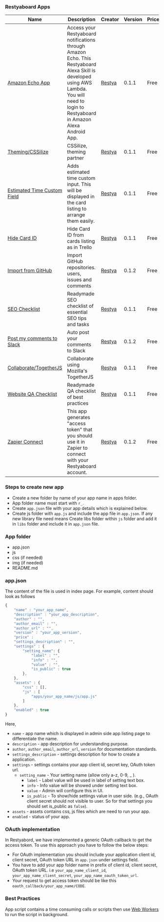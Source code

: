 ### Restyaboard Apps

|Name|Description|Creator|Version|Price|Download|Repo
| ------------------- | --------------------------------- | -------------------- | -------------------- |-------------------- |-------------------- |-------------------- |
|[Amazon Echo App](r_amazon_echo)|Access your Restyaboard notifications through Amazon Echo. This Restyaboard Alexa Skill is developed using AWS Lambda. You will need to login to Restyaboard in Amazon Alexa Android App.|[Restya](http://restya.com/) |0.1.1|Free|[Download](https://github.com/RestyaPlatform/board-apps/releases/download/v1/r_amazon_echo-v0.1.1.zip)|[Repository](r_amazon_echo)|
|[Theming/CSSilize](r_cssilize)|CSSilize, theming partner|[Restya](http://restya.com/) |0.1.1|Free|[Download](https://github.com/RestyaPlatform/board-apps/releases/download/v1/r_cssilize-v0.1.1.zip)|[Repository](r_cssilize)|
|[Estimated Time Custom Field](r_estimated_time)|Adds estimated time custom input. This will be displayed in the card listing to arrange them easily.|[Restya](http://restya.com/) |0.1.1|Free|[Download](https://github.com/RestyaPlatform/board-apps/releases/download/v1/r_estimated_time-v0.1.1.zip)|[Repository](r_estimated_time)|
|[Hide Card ID](r_hide_card_id)|Hide Card ID from cards listing as in Trello|[Restya](http://restya.com/) |0.1.1|Free|[Download](https://github.com/RestyaPlatform/board-apps/releases/download/v1/r_hide_card_id-v0.1.1.zip)|[Repository](r_hide_card_id)|
|[Import from GitHub](r_import_github)|Import GitHub repositories. users, issues and comments|[Restya](http://restya.com/) |0.1.2|Free|[Download](https://github.com/RestyaPlatform/board-apps/releases/download/v1/r_import_github-v0.1.2.zip)|[Repository](r_import_github)|
|[SEO Checklist](r_seo_checklist)|Readymade SEO checklist of essential SEO tips and tasks|[Restya](http://restya.com/) |0.1.1|Free|[Download](https://github.com/RestyaPlatform/board-apps/releases/download/v1/r_seo_checklist-v0.1.1.zip)|[Repository](r_seo_checklist)|
|[Post my comments to Slack](r_slack)|Auto post your comments to Slack|[Restya](http://restya.com/) |0.1.2|Free|[Download](https://github.com/RestyaPlatform/board-apps/releases/download/v1/r_slack-v0.1.2.zip)|[Repository](r_slack)|
|[Collaborate/TogetherJS](r_togetherjs)|Collaborate using Mozilla's TogetherJS|[Restya](http://restya.com/) |0.1.1|Free|[Download](https://github.com/RestyaPlatform/board-apps/releases/download/v1/r_togetherjs-v0.1.1.zip)|[Repository](r_togetherjs)|
|[Website QA Checklist](r_website_qa_checklist)|Readymade QA checklist of best practices|[Restya](http://restya.com/) |0.1.1|Free|[Download](https://github.com/RestyaPlatform/board-apps/releases/download/v1/r_website_qa_checklist-v0.1.1.zip)|[Repository](r_website_qa_checklist)|
|[Zapier Connect](r_zapier)|This app generates "access token" that you should use it in Zapier to connect with your Restyaboard account.|[Restya](http://restya.com/) |0.1.2|Free|[Download](https://github.com/RestyaPlatform/board-apps/releases/download/v1/r_zapier-v0.1.1.zip)|[Repository](r_zapier)|

### Steps to create new app
- Create a new folder by name of your app name in apps folder.
- App folder name must start with `r_`.
- Create `app.json` file with your app details which is explained below.
- Create js folder with `app.js` and include the app file in `app.json`. If any new library file need means Create libs folder within `js` folder and add it in `libs` folder and include it in `app.json` file.

### App folder
- app.json
- js
- css (if needed)
- img (if needed)
- README.md

### app.json

The content of the file is used in index page. For example, content should look as follows
```javascript
{
	"name" : "your_app_name",
	"description" : "your_app_description",
	"author" : "",
	"author_email" : "",
	"author_url" : "",
	"version" : "your_app_version",
	"price" :
	"settings_description" : "",
	"settings" : {
		"setting_name": {
			"label" : "",
			"info" : "",
			"value" : "",
			"is_public" : true
		},
	},
	"assets" : {
		"css" : [],
		"js" : [
			"apps/your_app_name/js/app.js"
		]
	},
	"enabled" : true
}
```
Here, 
	
- `name` - app name which is displayed in admin side app listing page to differentiate the name.
- `description` - app description for understanding purpose. 
- `author`, `author_email`, `author_url`, `version` for documentation standards.
- `settings_description` - settings description for how to create a application.
- `settings` - settings contains your app client id, secret key, OAuth token url.
    - `setting_name` - Your setting name (allow only a-z, 0-9, _ ).
        - `label` - Label value will be used in label of setting text box.
        - `info` - Info value will be showed under setting text box.
        - `value` - Admin will configure this in UI.
        - `is_public` - To show/hide settings value in user side. (e.g., OAuth client secret should not visible to user. So for that settings you should set is_public as `false`).
- `assets` - assets contains css, js files which are need to run your app.
- `enabled` - status of your app.

### OAuth implementation

In Restyabord, we have implemented a generic OAuth callback to get the access token. To use this approach you have to follow the below steps:
- For OAuth implementation you should include your application client id, client secret, OAuth token URL in `app.json` under settings field.
- You have to add your app folder name in prefix of client id, client secret, OAuth token URL. i.e `your_app_name_client_id`, `your_app_name_client_secret`, `your_app_name_oauth_token_url`.
- Your request to get access token should be like this `oauth_callback/your_app_name/CODE`.

### Best Practices

App script contains a time consuming calls or scripts then use [Web Workers](https://developer.mozilla.org/en-US/docs/Web/API/Web_Workers_API/Using_web_workers) to run the script in background.